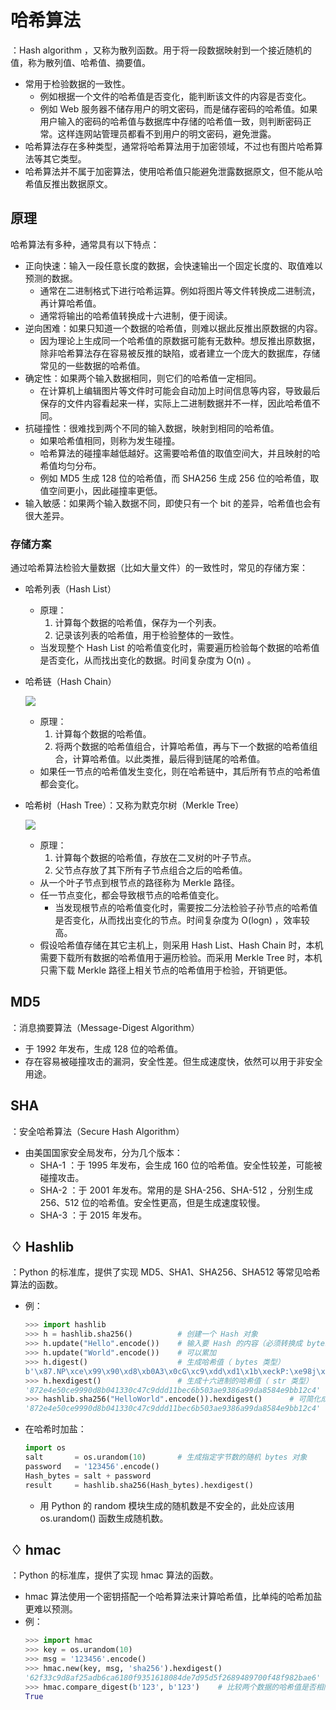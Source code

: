 # 哈希算法

：Hash algorithm ，又称为散列函数。用于将一段数据映射到一个接近随机的值，称为散列值、哈希值、摘要值。
- 常用于检验数据的一致性。
  - 例如根据一个文件的哈希值是否变化，能判断该文件的内容是否变化。
  - 例如 Web 服务器不储存用户的明文密码，而是储存密码的哈希值。如果用户输入的密码的哈希值与数据库中存储的哈希值一致，则判断密码正常。这样连网站管理员都看不到用户的明文密码，避免泄露。
- 哈希算法存在多种类型，通常将哈希算法用于加密领域，不过也有图片哈希算法等其它类型。
- 哈希算法并不属于加密算法，使用哈希值只能避免泄露数据原文，但不能从哈希值反推出数据原文。

## 原理

哈希算法有多种，通常具有以下特点：
- 正向快速：输入一段任意长度的数据，会快速输出一个固定长度的、取值难以预测的数据。
  - 通常在二进制格式下进行哈希运算。例如将图片等文件转换成二进制流，再计算哈希值。
  - 通常将输出的哈希值转换成十六进制，便于阅读。
- 逆向困难：如果只知道一个数据的哈希值，则难以据此反推出原数据的内容。
  - 因为理论上生成同一个哈希值的原数据可能有无数种。想反推出原数据，除非哈希算法存在容易被反推的缺陷，或者建立一个庞大的数据库，存储常见的一些数据的哈希值。
- 确定性：如果两个输入数据相同，则它们的哈希值一定相同。
  - 在计算机上编辑图片等文件时可能会自动加上时间信息等内容，导致最后保存的文件内容看起来一样，实际上二进制数据并不一样，因此哈希值不同。
- 抗碰撞性：很难找到两个不同的输入数据，映射到相同的哈希值。
  - 如果哈希值相同，则称为发生碰撞。
  - 哈希算法的碰撞率越低越好。这需要哈希值的取值空间大，并且映射的哈希值均匀分布。
  - 例如 MD5 生成 128 位的哈希值，而 SHA256 生成 256 位的哈希值，取值空间更小，因此碰撞率更低。
- 输入敏感：如果两个输入数据不同，即使只有一个 bit 的差异，哈希值也会有很大差异。

### 存储方案

通过哈希算法检验大量数据（比如大量文件）的一致性时，常见的存储方案：
- 哈希列表（Hash List）
  - 原理：
    1. 计算每个数据的哈希值，保存为一个列表。
    2. 记录该列表的哈希值，用于检验整体的一致性。
  - 当发现整个 Hash List 的哈希值变化时，需要遍历检验每个数据的哈希值是否变化，从而找出变化的数据。时间复杂度为 O(n) 。

- 哈希链（Hash Chain）

  ![](./hash_chain.jpg)

  - 原理：
    1. 计算每个数据的哈希值。
    2. 将两个数据的哈希值组合，计算哈希值，再与下一个数据的哈希值组合，计算哈希值。以此类推，最后得到链尾的哈希值。
  - 如果任一节点的哈希值发生变化，则在哈希链中，其后所有节点的哈希值都会变化。

- 哈希树（Hash Tree）：又称为默克尔树（Merkle Tree）

  ![](./hash_tree.jpg)

  - 原理：
    1. 计算每个数据的哈希值，存放在二叉树的叶子节点。
    2. 父节点存放了其下所有子节点组合之后的哈希值。
  - 从一个叶子节点到根节点的路径称为 Merkle 路径。
  - 任一节点变化，都会导致根节点的哈希值变化。
    - 当发现根节点的哈希值变化时，需要按二分法检验子孙节点的哈希值是否变化，从而找出变化的节点。时间复杂度为 O(logn) ，效率较高。
  - 假设哈希值存储在其它主机上，则采用 Hash List、Hash Chain 时，本机需要下载所有数据的哈希值用于遍历检验。而采用 Merkle Tree 时，本机只需下载 Merkle 路径上相关节点的哈希值用于检验，开销更低。

## MD5

：消息摘要算法（Message-Digest Algorithm）
- 于 1992 年发布，生成 128 位的哈希值。
- 存在容易被碰撞攻击的漏洞，安全性差。但生成速度快，依然可以用于非安全用途。

## SHA

：安全哈希算法（Secure Hash Algorithm）
- 由美国国家安全局发布，分为几个版本：
  - SHA-1 ：于 1995 年发布，会生成 160 位的哈希值。安全性较差，可能被碰撞攻击。
  - SHA-2 ：于 2001 年发布。常用的是 SHA-256、SHA-512 ，分别生成 256、512 位的哈希值。安全性更高，但是生成速度较慢。
  - SHA-3 ：于 2015 年发布。

## ♢ Hashlib

：Python 的标准库，提供了实现 MD5、SHA1、SHA256、SHA512 等常见哈希算法的函数。
- 例：
  ```py
  >>> import hashlib
  >>> h = hashlib.sha256()          # 创建一个 Hash 对象
  >>> h.update("Hello".encode())    # 输入要 Hash 的内容（必须转换成 bytes 类型）
  >>> h.update("World".encode())    # 可以累加
  >>> h.digest()                    # 生成哈希值（ bytes 类型）
  b'\x87.NP\xce\x99\x90\xd8\xb0A3\x0cG\xc9\xdd\xd1\x1b\xeckP:\xe98j\x99\xda\x85\x84\xe9\xbb\x12\xc4'
  >>> h.hexdigest()                 # 生成十六进制的哈希值（ str 类型）
  '872e4e50ce9990d8b041330c47c9ddd11bec6b503ae9386a99da8584e9bb12c4'
  >>> hashlib.sha256("HelloWorld".encode()).hexdigest()      # 可简化成一步
  '872e4e50ce9990d8b041330c47c9ddd11bec6b503ae9386a99da8584e9bb12c4'
  ```
- 在哈希时加盐：
  ```py
  import os
  salt       = os.urandom(10)       # 生成指定字节数的随机 bytes 对象
  password   = '123456'.encode()
  Hash_bytes = salt + password
  result     = hashlib.sha256(Hash_bytes).hexdigest()
  ```
  - 用 Python 的 random 模块生成的随机数是不安全的，此处应该用 os.urandom() 函数生成随机数。
 
## ♢ hmac

：Python 的标准库，提供了实现 hmac 算法的函数。
- hmac 算法使用一个密钥搭配一个哈希算法来计算哈希值，比单纯的哈希加盐更难以预测。
- 例：
    ```py
    >>> import hmac
    >>> key = os.urandom(10)
    >>> msg = '123456'.encode()
    >>> hmac.new(key, msg, 'sha256').hexdigest()
    '62f33c9d8af25adb6ca6180f9351618084de7d95d5f2689489700f48f982bae6'
    >>> hmac.compare_digest(b'123', b'123')    # 比较两个数据的哈希值是否相同
    True
    ```
